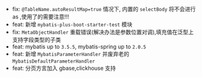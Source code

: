 - fix: `@TableName.autoResultMap=true` 情况下, 内置的 `selectBody` 将不会进行 as ,使用了的需要注意!!!
- feat: 新增 `mybatis-plus-boot-starter-test` 模块
- fix: `MetaObjectHandler` 重载错误(解决办法是参数位置对调),填充值在泛型上支持字段类型的子类
- feat: mybatis up to `3.5.5`, mybatis-spring up to `2.0.5`
- feat: 新增 `MybatisParameterHandler` 并废弃老的 `MybatisDefaultParameterHandler`
- feat: 分页方言加入 gbase,clickhouse 支持
